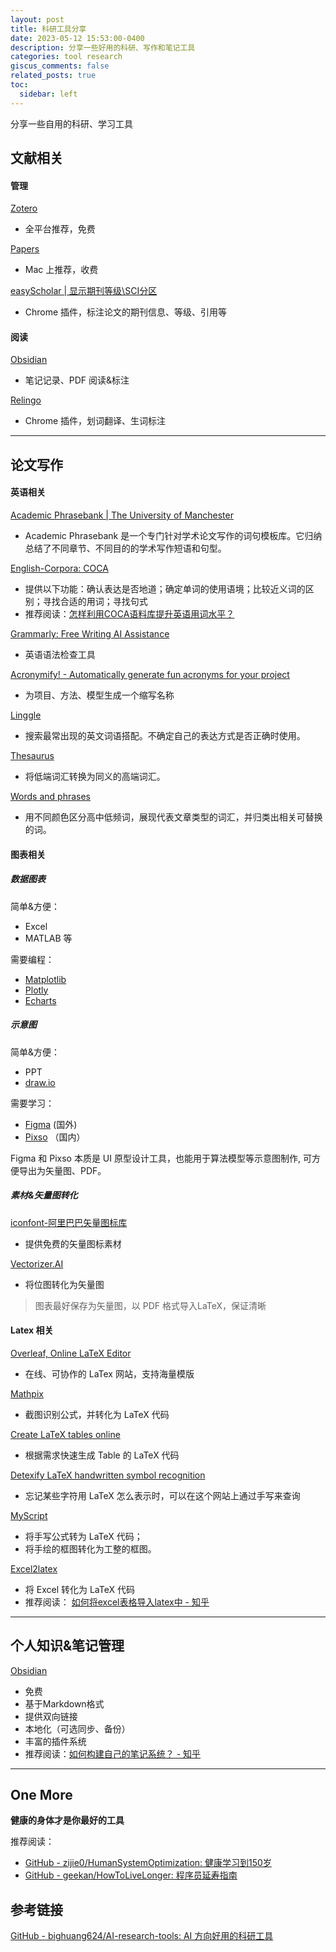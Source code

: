 ```yaml
---
layout: post
title: 科研工具分享
date: 2023-05-12 15:53:00-0400
description: 分享一些好用的科研、写作和笔记工具
categories: tool research
giscus_comments: false
related_posts: true
toc:
  sidebar: left
---
```



分享一些自用的科研、学习工具


## 文献相关

#### 管理

[Zotero](https://github.com/zotero/zotero)
- 全平台推荐，免费

[Papers](https://www.papersapp.com/)
- Mac 上推荐，收费

[easyScholar | 显示期刊等级\\SCI分区](https://www.easyscholar.cc/)
- Chrome 插件，标注论文的期刊信息、等级、引用等

#### 阅读

[Obsidian](https://obsidian.md/)
- 笔记记录、PDF 阅读&标注

[Relingo](https://relingo.net/en/index)
- Chrome 插件，划词翻译、生词标注

---

## 论文写作

#### 英语相关

[Academic Phrasebank | The University of Manchester](https://www.phrasebank.manchester.ac.uk/)
- Academic Phrasebank 是一个专门针对学术论文写作的词句模板库。它归纳总结了不同章节、不同目的的学术写作短语和句型。

[English-Corpora: COCA](https://www.english-corpora.org/coca/)
- 提供以下功能：确认表达是否地道；确定单词的使用语境；比较近义词的区别；寻找合适的用词；寻找句式
- 推荐阅读：[怎样利用COCA语料库提升英语用词水平？](https://www.zhihu.com/tardis/zm/art/28838654?source_id=1003)

[Grammarly: Free Writing AI Assistance](https://www.grammarly.com/)
- 英语语法检查工具

[Acronymify! - Automatically generate fun acronyms for your project](https://acronymify.com/)
- 为项目、方法、模型生成一个缩写名称

[Linggle](https://linggle.com/)
- 搜索最常出现的英文词语搭配。不确定自己的表达方式是否正确时使用。

[Thesaurus](https://www.thesaurus.com/)
- 将低端词汇转换为同义的高端词汇。

[Words and phrases](https://www.wordandphrase.info/analyzeText.asp)
- 用不同颜色区分高中低频词，展现代表文章类型的词汇，并归类出相关可替换的词。

#### 图表相关

##### 数据图表

简单&方便：
- Excel
- MATLAB 等

需要编程：
- [Matplotlib](https://matplotlib.org/)
- [Plotly](https://plotly.com/python/)
- [Echarts](https://echarts.apache.org/en/index.html)

##### 示意图

简单&方便：
- PPT
- [draw.io](https://draw.io)

需要学习：
- [Figma](https://figma.com) (国外) 
- [Pixso](https://pixso.cn/) （国内）

Figma 和 Pixso 本质是 UI 原型设计工具，也能用于算法模型等示意图制作, 可方便导出为矢量图、PDF。

##### 素材&矢量图转化
[iconfont-阿里巴巴矢量图标库](https://www.iconfont.cn/)
- 提供免费的矢量图标素材

[Vectorizer.AI](https://vectorizer.ai/)
- 将位图转化为矢量图

> 图表最好保存为矢量图，以 PDF 格式导入LaTeX，保证清晰


#### Latex 相关

[Overleaf, Online LaTeX Editor](https://www.overleaf.com/)
- 在线、可协作的 LaTex 网站，支持海量模版

[Mathpix](https://mathpix.com/)
- 截图识别公式，并转化为 LaTeX 代码

[Create LaTeX tables online](https://www.tablesgenerator.com/)
- 根据需求快速生成 Table 的 LaTeX 代码

[Detexify LaTeX handwritten symbol recognition](http://detexify.kirelabs.org/classify.html)
- 忘记某些字符用 LaTeX 怎么表示时，可以在这个网站上通过手写来查询

[MyScript](https://webdemo.myscript.com/)
- 将手写公式转为 LaTeX 代码；
- 将手绘的框图转化为工整的框图。

[Excel2latex](https://ctan.org/pkg/excel2latex)
- 将 Excel 转化为 LaTeX 代码
- 推荐阅读： [如何将excel表格导入latex中 - 知乎](https://zhuanlan.zhihu.com/p/148876880)

---

## 个人知识&笔记管理

[Obsidian](https://obsidian.md/)
- 免费
- 基于Markdown格式
- 提供双向链接
- 本地化（可选同步、备份）
- 丰富的插件系统
- 推荐阅读：[如何构建自己的笔记系统？ - 知乎](https://www.zhihu.com/question/23427617/answer/1461195696)


---
## One More

**健康的身体才是你最好的工具**

推荐阅读：
- [GitHub - zijie0/HumanSystemOptimization: 健康学习到150岁](https://github.com/zijie0/HumanSystemOptimization) 
- [GitHub - geekan/HowToLiveLonger: 程序员延寿指南](https://github.com/geekan/HowToLiveLonger)



## 参考链接
[GitHub - bighuang624/AI-research-tools: AI 方向好用的科研工具](https://github.com/bighuang624/AI-research-tools)
